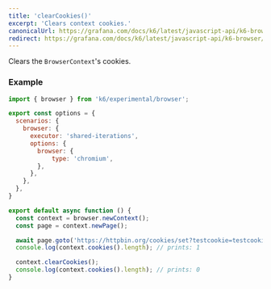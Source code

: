 ```yaml
---
title: 'clearCookies()'
excerpt: 'Clears context cookies.'
canonicalUrl: https://grafana.com/docs/k6/latest/javascript-api/k6-browser/browsercontext/clearcookies/
redirect: https://grafana.com/docs/k6/latest/javascript-api/k6-browser/browsercontext/clearcookies/
---
```


Clears the `BrowserContext`'s cookies.

### Example

<CodeGroup labels={[]}>

```javascript
import { browser } from 'k6/experimental/browser';

export const options = {
  scenarios: {
    browser: {
      executor: 'shared-iterations',
      options: {
        browser: {
            type: 'chromium',
        },
      },
    },
  },
}

export default async function () {
  const context = browser.newContext();
  const page = context.newPage();

  await page.goto('https://httpbin.org/cookies/set?testcookie=testcookievalue');
  console.log(context.cookies().length); // prints: 1

  context.clearCookies();
  console.log(context.cookies().length); // prints: 0
}
```

</CodeGroup>
